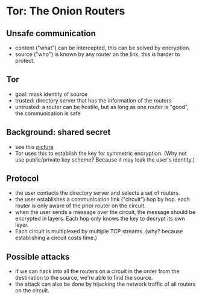 # Tor: The Onion Routers

## Unsafe communication
 * content ("what") can be intercepted, this can be solved by encryption.
 * source ("who") is known by any router on the link, this is harder to protect.
 
## Tor
 * goal: mask identity of source  
 * trusted: directory server that has the information of the routers
 * untrusted: a router can be hostile, but as long as one router is "good", the communication is safe

## Background: shared secret
 * see this [picture](shared_secret.png)
 * Tor uses this to establish the key for symmetric encryption. (Why not use public/private key scheme? Because it may leak the user's identity.)

## Protocol
 * the user contacts the directory server and selects a set of routers.
 * the user establishes a communication link ("circuit") hop by hop. each router is only aware of the prior router on the circuit. 
 * when the user sends a message over the circuit, the message should be encrypted in layers. Each hop only knows the key to decrypt its own layer.   
 * Each circuit is multiplexed by multiple TCP streams. (why? because establishing a circuit costs time.)

## Possible attacks
 * if we can hack into all the routers on a circuit in the order from the destination to the source, we're able to find the source.
 * the attack can also be done by hijacking the network traffic of all routers on the circuit. 
